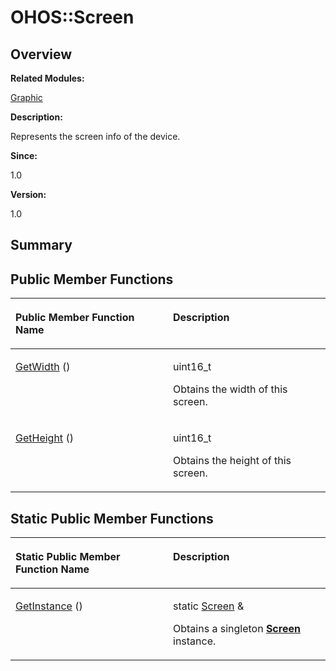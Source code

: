 # OHOS::Screen<a name="ZH-CN_TOPIC_0000001054918173"></a>

## **Overview**<a name="section847462150093533"></a>

**Related Modules:**

[Graphic](Graphic.md)

**Description:**

Represents the screen info of the device. 

**Since:**

1.0

**Version:**

1.0

## **Summary**<a name="section797598686093533"></a>

## Public Member Functions<a name="pub-methods"></a>

<a name="table1221057564093533"></a>
<table><thead align="left"><tr id="row718184498093533"><th class="cellrowborder" valign="top" width="50%" id="mcps1.1.3.1.1"><p id="p613819502093533"><a name="p613819502093533"></a><a name="p613819502093533"></a>Public Member Function Name</p>
</th>
<th class="cellrowborder" valign="top" width="50%" id="mcps1.1.3.1.2"><p id="p1296401363093533"><a name="p1296401363093533"></a><a name="p1296401363093533"></a>Description</p>
</th>
</tr>
</thead>
<tbody><tr id="row4688817093533"><td class="cellrowborder" valign="top" width="50%" headers="mcps1.1.3.1.1 "><p id="p305208188093533"><a name="p305208188093533"></a><a name="p305208188093533"></a><a href="Graphic.md#ga2ce903f605e04f8d42d561b72944b30b">GetWidth</a> ()</p>
</td>
<td class="cellrowborder" valign="top" width="50%" headers="mcps1.1.3.1.2 "><p id="p1100668186093533"><a name="p1100668186093533"></a><a name="p1100668186093533"></a>uint16_t&nbsp;</p>
<p id="p30589734093533"><a name="p30589734093533"></a><a name="p30589734093533"></a>Obtains the width of this screen. </p>
</td>
</tr>
<tr id="row477434079093533"><td class="cellrowborder" valign="top" width="50%" headers="mcps1.1.3.1.1 "><p id="p288589149093533"><a name="p288589149093533"></a><a name="p288589149093533"></a><a href="Graphic.md#ga65e3a923208b28f5a5f3a4be57d12996">GetHeight</a> ()</p>
</td>
<td class="cellrowborder" valign="top" width="50%" headers="mcps1.1.3.1.2 "><p id="p874854873093533"><a name="p874854873093533"></a><a name="p874854873093533"></a>uint16_t&nbsp;</p>
<p id="p1065318876093533"><a name="p1065318876093533"></a><a name="p1065318876093533"></a>Obtains the height of this screen. </p>
</td>
</tr>
</tbody>
</table>

## Static Public Member Functions<a name="pub-static-methods"></a>

<a name="table1714277565093533"></a>
<table><thead align="left"><tr id="row1080711385093533"><th class="cellrowborder" valign="top" width="50%" id="mcps1.1.3.1.1"><p id="p711559615093533"><a name="p711559615093533"></a><a name="p711559615093533"></a>Static Public Member Function Name</p>
</th>
<th class="cellrowborder" valign="top" width="50%" id="mcps1.1.3.1.2"><p id="p1512175985093533"><a name="p1512175985093533"></a><a name="p1512175985093533"></a>Description</p>
</th>
</tr>
</thead>
<tbody><tr id="row1605699378093533"><td class="cellrowborder" valign="top" width="50%" headers="mcps1.1.3.1.1 "><p id="p729265409093533"><a name="p729265409093533"></a><a name="p729265409093533"></a><a href="Graphic.md#ga25c8efee1241f371b5d30df9817830a6">GetInstance</a> ()</p>
</td>
<td class="cellrowborder" valign="top" width="50%" headers="mcps1.1.3.1.2 "><p id="p879971081093533"><a name="p879971081093533"></a><a name="p879971081093533"></a>static <a href="OHOS-Screen.md">Screen</a> &amp;&nbsp;</p>
<p id="p308955772093533"><a name="p308955772093533"></a><a name="p308955772093533"></a>Obtains a singleton <strong id="b533806987093533"><a name="b533806987093533"></a><a name="b533806987093533"></a><a href="OHOS-Screen.md">Screen</a></strong> instance. </p>
</td>
</tr>
</tbody>
</table>

